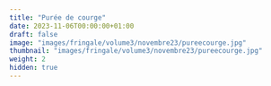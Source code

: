```yaml
---
title: "Purée de courge"
date: 2023-11-06T00:00:00+01:00
draft: false
image: "images/fringale/volume3/novembre23/pureecourge.jpg"
thumbnail: "images/fringale/volume3/novembre23/pureecourge.jpg"
weight: 2
hidden: true
---
```

